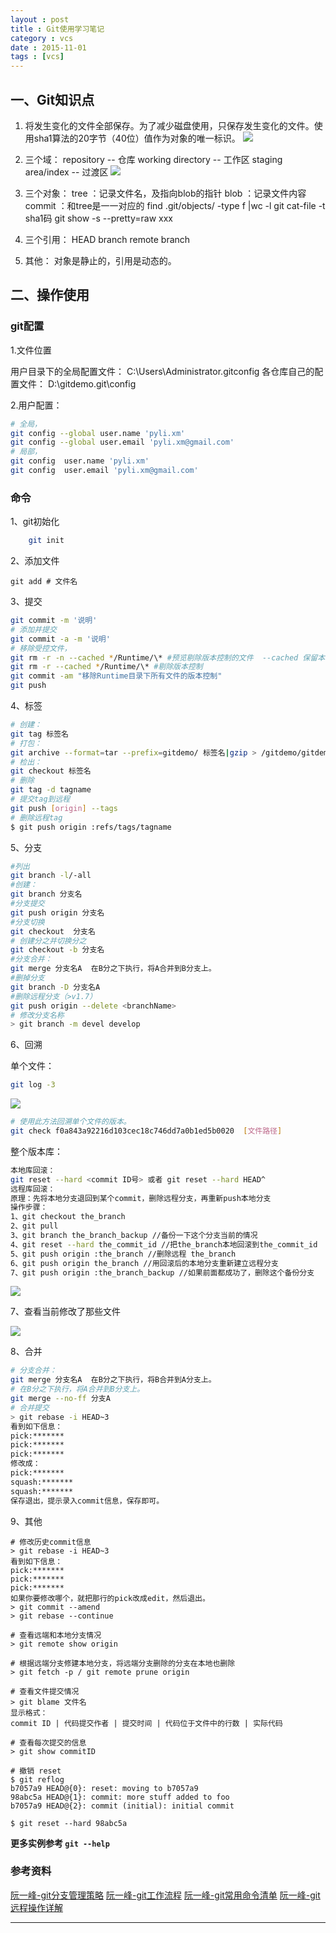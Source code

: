 ```yaml
---
layout : post
title : Git使用学习笔记
category : vcs
date : 2015-11-01
tags : [vcs]
---
```



## 一、Git知识点

1. 将发生变化的文件全部保存。为了减少磁盘使用，只保存发生变化的文件。使用sha1算法的20字节（40位）值作为对象的唯一标识。
![][1]

2. 三个域：
repository -- 仓库
working directory -- 工作区
staging area/index -- 过渡区
![][2]

3. 三个对象：
tree ：记录文件名，及指向blob的指针 
blob ：记录文件内容
commit ：和tree是一一对应的
find .git/objects/ -type f |wc -l
git cat-file -t sha1码
git show -s --pretty=raw xxx

4. 三个引用：
HEAD
branch
remote branch

5. 其他：
对象是静止的，引用是动态的。


## 二、操作使用

### git配置

1.文件位置

用户目录下的全局配置文件：
C:\Users\Administrator\.gitconfig
各仓库自己的配置文件：
D:\gitdemo\.git\config

2.用户配置：

```bash
# 全局，
git config --global user.name 'pyli.xm'
git config --global user.email 'pyli.xm@gmail.com'
# 局部，
git config  user.name 'pyli.xm'
git config  user.email 'pyli.xm@gmail.com'
```
### 命令

1、git初始化

```bash
    git init 
```
    
2、添加文件

    git add # 文件名

3、提交

```bash
git commit -m '说明'
# 添加并提交 
git commit -a -m '说明'
# 移除受控文件，
git rm -r -n --cached */Runtime/\* #预览剔除版本控制的文件  --cached 保留本地
git rm -r --cached */Runtime/\* #剔除版本控制 
git commit -am "移除Runtime目录下所有文件的版本控制"
git push
```

4、标签

```bash
# 创建：
git tag 标签名
# 打包：
git archive --format=tar --prefix=gitdemo/ 标签名|gzip > /gitdemo/gitdemo.tar.gz
# 检出：
git checkout 标签名
# 删除 
git tag -d tagname
# 提交tag到远程
git push [origin] --tags
# 删除远程tag
$ git push origin :refs/tags/tagname
```

5、分支 

```bash
#列出
git branch -l/-all
#创建：
git branch 分支名
#分支提交
git push origin 分支名
#分支切换 
git checkout  分支名
# 创建分之并切换分之
git checkout -b 分支名
#分支合并：
git merge 分支名A  在B分之下执行，将A合并到B分支上。
#删掉分支  
git branch -D 分支名A
#删除远程分支（>v1.7）
git push origin --delete <branchName>
# 修改分支名称
> git branch -m devel develop
```

6、回溯

单个文件：

```bash
git log -3
```

![][3]

```bash
# 使用此方法回溯单个文件的版本。
git check f0a843a92216d103cec18c746dd7a0b1ed5b0020  [文件路径] 
```

整个版本库：

```bash
本地库回滚：
git reset --hard <commit ID号> 或者 git reset --hard HEAD^
远程库回滚：
原理：先将本地分支退回到某个commit，删除远程分支，再重新push本地分支
操作步骤：
1、git checkout the_branch
2、git pull
3、git branch the_branch_backup //备份一下这个分支当前的情况
4、git reset --hard the_commit_id //把the_branch本地回滚到the_commit_id
5、git push origin :the_branch //删除远程 the_branch
6、git push origin the_branch //用回滚后的本地分支重新建立远程分支
7、git push origin :the_branch_backup //如果前面都成功了，删除这个备份分支
```


![][5]


7、查看当前修改了那些文件

![][4]

8、合并
```bash
# 分支合并：
git merge 分支名A  在B分之下执行，将B合并到A分支上。
# 在B分之下执行，将A合并到B分支上。
git merge --no-ff 分支A 
# 合并提交 
> git rebase -i HEAD~3
看到如下信息：
pick:*******
pick:*******
pick:*******
修改成：
pick:*******
squash:*******
squash:*******
保存退出，提示录入commit信息，保存即可。
```

9、其他
```
# 修改历史commit信息
> git rebase -i HEAD~3
看到如下信息：
pick:*******
pick:*******
pick:*******
如果你要修改哪个，就把那行的pick改成edit，然后退出。
> git commit --amend
> git rebase --continue

# 查看远端和本地分支情况
> git remote show origin

# 根据远端分支修建本地分支，将远端分支删除的分支在本地也删除
> git fetch -p / git remote prune origin 

# 查看文件提交情况
> git blame 文件名
显示格式：
commit ID | 代码提交作者 | 提交时间 | 代码位于文件中的行数 | 实际代码

# 查看每次提交的信息
> git show commitID

# 撤销 reset 
$ git reflog
b7057a9 HEAD@{0}: reset: moving to b7057a9
98abc5a HEAD@{1}: commit: more stuff added to foo
b7057a9 HEAD@{2}: commit (initial): initial commit

$ git reset --hard 98abc5a

```


**更多实例参考 ``git --help``** 

### 参考资料

[阮一峰-git分支管理策略](http://www.ruanyifeng.com/blog/2012/07/git.html)
[阮一峰-git工作流程](http://www.ruanyifeng.com/blog/2015/12/git-workflow.html)
[阮一峰-git常用命令清单](http://www.ruanyifeng.com/blog/2015/12/git-cheat-sheet.html)
[阮一峰-git远程操作详解](http://www.ruanyifeng.com/blog/2014/06/git_remote.html)


---

[1]:/static/imgs/git-1.png
[2]:/static/imgs/git-2.png
[3]:/static/imgs/git-3.png
[4]:/static/imgs/git-4.png
[5]:/static/imgs/git-5.png